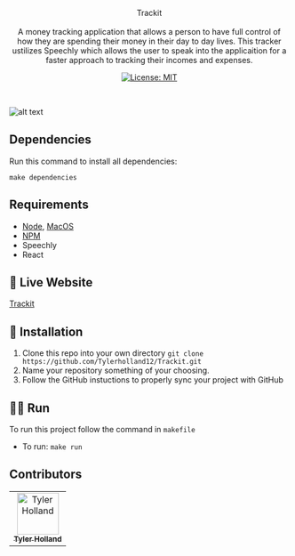 <p align="center">
Trackit
<br>
<br>
A money tracking application that allows a person to have full control of how they are spending their money in their day to day lives. This tracker ustilizes Speechly which allows the user to speak into the applicaition for a faster approach to tracking their incomes and expenses.
</p>
<p align="center">
  <a href="#" target="_blank">
    <img alt="License: MIT" src="https://img.shields.io/badge/License-MIT-yellow.svg" />
  </a>
</p>
<br>

![alt text](https://github.com/Tylerholland12/Trackit/blob/main/trackit.png?raw=true)

## Dependencies

Run this command to install all dependencies:

`make dependencies`

## Requirements 
- [Node](https://nodejs.org/en/), [MacOS](https://formulae.brew.sh/formula/node)
- [NPM](https://www.npmjs.com/get-npm)
- Speechly
- React

## 🎥 Live Website
[Trackit](https://tswivel.netlify.app/)

## 🏁 Installation

1. Clone this repo into your own directory `git clone https://github.com/Tylerholland12/Trackit.git`
1. Name your repository something of your choosing. 
1. Follow the GitHub instuctions to properly sync your project with GitHub

## 🏃🏾 Run 
To run this project follow the command in `makefile`

- To run:
`make run`

## Contributors

<table>
  <tr>
    <td align="center"><a href="https://github.com/tylerholland12"><img src="https://avatars1.githubusercontent.com/u/29693747?s=460&v=4" width="75px;" alt="Tyler Holland"/><br /><sub><b>Tyler Holland</b></sub></a><br/></td>
</table>